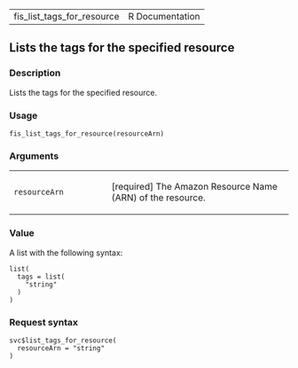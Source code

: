 <table style="width: 100%;">
<tbody>
<tr class="odd">
<td>fis_list_tags_for_resource</td>
<td style="text-align: right;">R Documentation</td>
</tr>
</tbody>
</table>

## Lists the tags for the specified resource

### Description

Lists the tags for the specified resource.

### Usage

    fis_list_tags_for_resource(resourceArn)

### Arguments

<table>
<colgroup>
<col style="width: 35%" />
<col style="width: 65%" />
</colgroup>
<tbody>
<tr class="odd">
<td><code
id="fis_list_tags_for_resource_:_resourceArn">resourceArn</code></td>
<td><p>[required] The Amazon Resource Name (ARN) of the
resource.</p></td>
</tr>
</tbody>
</table>

### Value

A list with the following syntax:

    list(
      tags = list(
        "string"
      )
    )

### Request syntax

    svc$list_tags_for_resource(
      resourceArn = "string"
    )
